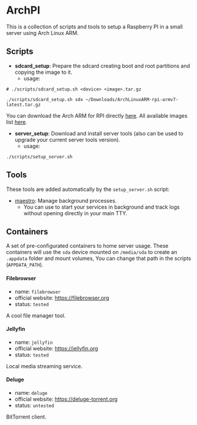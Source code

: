 # ArchPI

This is a collection of scripts and tools to setup a Raspberry PI in a small server using Arch Linux ARM.

## Scripts

- **sdcard_setup**: Prepare the sdcard creating boot and root partitions and copying the image to it.
  - usage:

```shell
# ./scripts/sdcard_setup.sh <device> <image>.tar.gz

./scripts/sdcard_setup.sh sdx ~/Downloads/ArchLinuxARM-rpi-armv7-latest.tar.gz
```

You can download the Arch ARM for RPI directly [here](http://os.archlinuxarm.org/os/ArchLinuxARM-rpi-armv7-latest.tar.gz).
All available images list [here](https://archlinuxarm.org/about/downloads).

- **server_setup**: Download and install server tools (also can be used to upgrade your current server tools version).
  - usage:

```shell
./scripts/setup_server.sh
```

## Tools

These tools are added automatically by the `setup_server.sh` script:

- [maestro](https://github.com/Raisess/maestro): Manage background processes.
  - You can use to start your services in background and track logs without opening directly in your main TTY.

## Containers

A set of pre-configurated containers to home server usage.
These containers will use the `sda` device mounted on `/media/sda` to create an `.appdata` folder and mount volumes,
You can change that path in the scripts (`APPDATA_PATH`).

#### Filebrowser

- name: `filebrowser`
- official website: https://filebrowser.org
- status: `tested`

A cool file manager tool.

#### Jellyfin

- name: `jellyfin`
- official website: https://jellyfin.org
- status: `tested`

Local media streaming service.

#### Deluge

- name: `deluge`
- official website: https://deluge-torrent.org
- status: `untested`

BitTorrent client.
